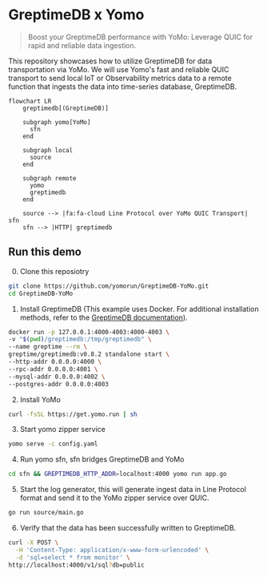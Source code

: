 # GreptimeDB x Yomo

> Boost your GreptimeDB performance with YoMo: Leverage QUIC for rapid and reliable data ingestion.

This repository showcases how to utilize GreptimeDB for data transportation via
YoMo. We will use Yomo's fast and reliable QUIC transport to send local IoT or
Observability metrics data to a remote function that ingests the data into
time-series database, GreptimeDB.

```mermaid
flowchart LR
    greptimedb[(GreptimeDB)]

    subgraph yomo[YoMo]
      sfn
    end

    subgraph local
      source
    end

    subgraph remote
      yomo
      greptimedb
    end

    source --> |fa:fa-cloud Line Protocol over YoMo QUIC Transport| sfn
    sfn --> |HTTP| greptimedb

```

## Run this demo

0. Clone this reposiotry

```bash
git clone https://github.com/yomorun/GreptimeDB-YoMo.git
cd GreptimeDB-YoMo
```

1. Install GreptimeDB (This example uses Docker. For additional installation methods, refer to the [GreptimeDB documentation](https://docs.greptime.com/getting-started/installation/overview)).

```bash
docker run -p 127.0.0.1:4000-4003:4000-4003 \
-v "$(pwd)/greptimedb:/tmp/greptimedb" \
--name greptime --rm \
greptime/greptimedb:v0.8.2 standalone start \
--http-addr 0.0.0.0:4000 \
--rpc-addr 0.0.0.0:4001 \
--mysql-addr 0.0.0.0:4002 \
--postgres-addr 0.0.0.0:4003
```

2. Install YoMo

```bash
curl -fsSL https://get.yomo.run | sh
```

3. Start yomo zipper service

```bash
yomo serve -c config.yaml
```

4. Run yomo sfn, sfn bridges GreptimeDB and YoMo

```bash
cd sfn && GREPTIMEDB_HTTP_ADDR=localhost:4000 yomo run app.go
```

5. Start the log generator, this will generate ingest data in Line Protocol format and send it to the YoMo zipper service over QUIC.

```bash
go run source/main.go
```

6. Verify that the data has been successfully written to GreptimeDB.

```bash
curl -X POST \
  -H 'Content-Type: application/x-www-form-urlencoded' \
  -d 'sql=select * from monitor' \
http://localhost:4000/v1/sql?db=public
```
